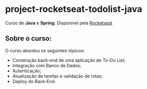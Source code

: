 # project-rocketseat-todolist-java
Curso de **Java** e **Spring**. Disponível pela [Rocketseat](https://app.rocketseat.com.br/me/gabriel-braga-da-silva-06711)

## Sobre o curso:
O curso abordou os seguintes tópicos:
* Construção back-end de uma aplicação de To-Do List;
* Integração com Banco de Dados;
* Autenticação;
* Atualização de tarefas e validação de rotas;
* Deploy do Back-End.
